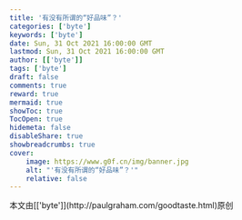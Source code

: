 ```yaml
---
title: '有没有所谓的“好品味”？'
categories: ['byte']
keywords: ['byte']
date: Sun, 31 Oct 2021 16:00:00 GMT
lastmod: Sun, 31 Oct 2021 16:00:00 GMT
author: [['byte']]
tags: ['byte']
draft: false 
comments: true
reward: true 
mermaid: true 
showToc: true 
TocOpen: true 
hidemeta: false 
disableShare: true 
showbreadcrumbs: true 
cover:
    image: https://www.g0f.cn/img/banner.jpg
    alt: "'有没有所谓的“好品味”？'"
    relative: false
---
```


<div>

</div>

<div>
本文由[['byte']](http://paulgraham.com/goodtaste.html)原创
</div>

